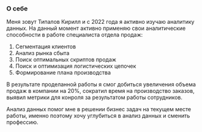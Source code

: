 ### О себе

Меня зовут Типалов Кирилл и с 2022 года я активно изучаю аналитику данных. На данный момент активно применяю свои аналитические способности в работе специалиста отдела продаж:
1. Сегментация клиентов
2. Анализ рынка сбыта
3. Поиск оптимальных скриптов продаж
4. Поиск и оптимизация логистических цепочек
5. Формирование плана производства

В результате проделанной работы я смог добиться увеличения объема продаж в компании на 20%, сократил время на производство заказов, выявил метрики для конроля за результатом работы сотрудников.

Анализ данных помог мне в решении бизнес задач на текущем месте работы, именно поэтому хочу углубиться в анализ данных и сменить профессию.


<!--
**TipKir/TipKir** is a ✨ _special_ ✨ repository because its `README.md` (this file) appears on your GitHub profile.

Here are some ideas to get you started:

- 🔭 I’m currently working on ...
- 🌱 I’m currently learning ...
- 👯 I’m looking to collaborate on ...
- 🤔 I’m looking for help with ...
- 💬 Ask me about ...
- 📫 How to reach me: ...
- 😄 Pronouns: ...
- ⚡ Fun fact: ...
-->
